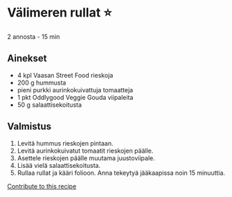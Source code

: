 # Välimeren rullat ⭐
2 annosta - 15 min

## Ainekset
- 4 kpl	Vaasan Street Food rieskoja
- 200 g	hummusta
- pieni purkki aurinkokuivattuja tomaatteja
- 1 pkt	Oddlygood Veggie Gouda viipaleita
- 50 g salaattisekoitusta


## Valmistus
1. Levitä hummus rieskojen pintaan.
2. Levitä aurinkokuivatut tomaatit rieskojen päälle.
3. Asettele rieskojen päälle muutama juustoviipale.
4. Lisää vielä salaattisekoitusta.
5. Rullaa rullat ja kääri folioon. Anna tekeytyä jääkaapissa noin 15 minuuttia.


[Contribute to this recipe](https://github.com/sjaks/cookbook/edit/master/recipe/recipe/rullat.md)